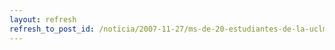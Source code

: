 ```yaml
---
layout: refresh
refresh_to_post_id: /noticia/2007-11-27/ms-de-20-estudiantes-de-la-uclm-desarrollarn-proyectos-en-sl
---
```

